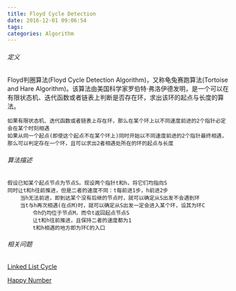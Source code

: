 ```yaml
---
title: Floyd Cycle Detection
date: 2016-12-01 09:06:54
tags: 
categories: Algorithm
---
```


###### 定义
Floyd判圈算法(Floyd Cycle Detection Algorithm)，又称龟兔赛跑算法(Tortoise and Hare Algorithm)。该算法由美国科学家罗伯特·弗洛伊德发明，是一个可以在有限状态机、迭代函数或者链表上判断是否存在环，求出该环的起点与长度的算法。


	如果有限状态机、迭代函数或者链表上存在环，那么在某个环上以不同速度前进的2个指针必定会在某个时刻相遇
	如果从同一个起点(即使这个起点不在某个环上)同时开始以不同速度前进的2个指针最终相遇，那么可以判定存在一个环，且可以求出2者相遇处所在的环的起点与长度

###### 算法描述

	假设已知某个起点节点为节点S。现设两个指针t和h，将它们均指向S
	同时让t和h往前推进，但是二者的速度不同：t每前进1步，h前进2步
		当h无法前进，即到达某个没有后继的节点时，就可以确定从S出发不会遇到环
		当t与h再次相遇(在点M)时，就可以确定从S出发一定会进入某个环，设其为环C
			令h仍均位于节点M，而令t返回起点节点S
			让t和h往前推进，且保持二者的速度都为1
			t和h相遇的地方即为环C的入口

###### 相关问题

[Linked List Cycle](http://atlantic8.github.io/2016/09/04/Linked-List-Cycle/)

[Happy Number](http://atlantic8.github.io/2016/12/01/Happy-Number/)

